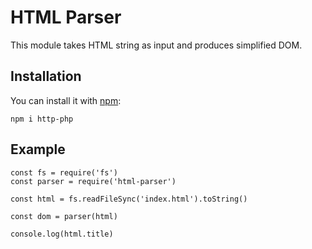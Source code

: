 # HTML Parser

This module takes HTML string as input and produces simplified DOM.

## Installation

You can install it with [npm](https://www.npmjs.com/):

```
npm i http-php
```

## Example

```JS
const fs = require('fs')
const parser = require('html-parser')

const html = fs.readFileSync('index.html').toString()

const dom = parser(html)

console.log(html.title)
```